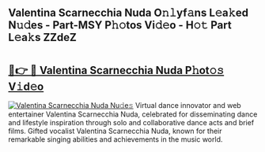 ## Valentina Scarnecchia Nuda O𝚗𝚕yf𝚊ns L𝚎a𝚔ed N𝚞𝚍es - Part-MSY P𝚑𝚘tos Vi𝚍𝚎o - H𝚘𝚝 Part L𝚎a𝚔s ZZdeZ

# <h2><a href="http://kfd8i5.oniu.top/?m=Valentina+Scarnecchia+Nuda">🔗👉 🔴 Valentina Scarnecchia Nuda P𝚑ot𝚘𝚜 V𝚒d𝚎o</a></h2>

[![Valentina Scarnecchia Nuda Nu𝚍e𝚜](https://i.imgur.com/0qMVB7G.gif)](http://kfd8i5.oniu.top/?m=Valentina+Scarnecchia+Nuda)
Virtual dance innovator and web entertainer Valentina Scarnecchia Nuda, celebrated for disseminating dance and lifestyle inspiration through solo and collaborative dance acts and brief films. Gifted vocalist Valentina Scarnecchia Nuda, known for their remarkable singing abilities and achievements in the music world.  

